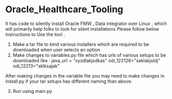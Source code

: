 # Oracle_Healthcare_Tooling
It has code to silently install Oracle FMW , Data integrator over Linux , which will primarily help folks to look for silent installations 
Please follow below instructions to Use the tool . 
1. Make a tar file to bind various installers which are required to be downloaded when user selects an option 
2. Make changes to variables.py file which has urls of various setups to be downloaded like :
     java_url = "xyzdlakjsdkas"
     odi_122126="saklakjsldj"
     odi_12213="sklksajak"

After making changes in the variable file you may need to make changes in install.py if your tar setups has different naming than above. 

3. Run using main.py
